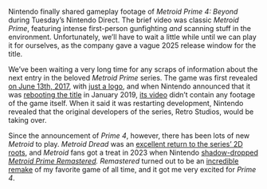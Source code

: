 Nintendo finally shared gameplay footage of *Metroid Prime 4: Beyond* during Tuesday’s Nintendo Direct. The brief video was classic *Metroid Prime*, featuring intense first-person gunfighting *and* scanning stuff in the environment. Unfortunately, we’ll have to wait a little while until we can play it for ourselves, as the company gave a vague 2025 release window for the title.

We’ve been waiting a very long time for any scraps of information about the next entry in the beloved *Metroid Prime* series. The game was first revealed [on June 13th, 2017](/2017/6/13/15782806/metroid-prime-4-nintendo-switch-announced-e3-2017), with [just a logo](https://go.skimresources.com/?id=1025X1701640&xs=1&url=https%3A%2F%2Fwww.youtube.com%2Fwatch%3Fv%3DnFbDmTjS_MI), and when Nintendo announced that it was [rebooting the title](/2019/1/25/18197164/metroid-prime-4-nintendo-switch-delay-release-date) in January 2019, [its video](https://go.skimresources.com/?id=1025X1701640&xs=1&url=https%3A%2F%2Fwww.youtube.com%2Fwatch%3Fv%3DzLIv_UXI_So) didn’t contain any footage of the game itself. When it said it was restarting development, Nintendo revealed that the original developers of the series, Retro Studios, would be taking over.

Since the announcement of *Prime 4*, however, there has been lots of new *Metroid* to play. *Metroid Dread* was an [excellent return to the series’ 2D roots](/2021/10/6/22710468/metroid-dread-review-nintendo-switch), and *Metroid* fans got a treat in 2023 when Nintendo [shadow-dropped *Metroid Prime Remastered*](/2023/2/8/23591768/metroid-prime-remastered-nintendo-switch-launch)*. Remastered* turned out to be an [incredible remake](/2023/2/9/23592822/metroid-prime-remastered-nintendo-switch-best-way-classic) of my favorite game of all time, and it got me very excited for *Prime 4*.
